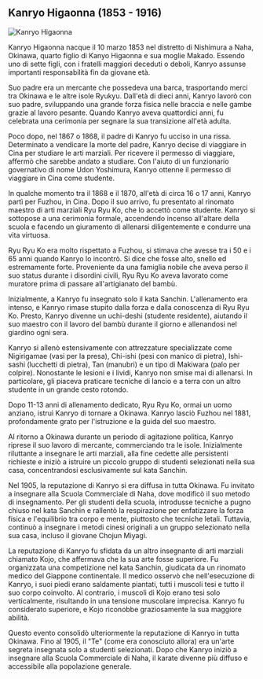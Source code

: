 ## Kanryo Higaonna (1853 - 1916)

![Kanryo Higaonna](https://upload.wikimedia.org/wikipedia/commons/thumb/9/9f/Kanryo_Higaonna.jpg/330px-Kanryo_Higaonna.jpg)

Kanryo Higaonna nacque il 10 marzo 1853 nel distretto di Nishimura a Naha, Okinawa, quarto figlio di Kanyo Higaonna e sua moglie Makado. Essendo uno di sette figli, con i fratelli maggiori deceduti o deboli, Kanryo assunse importanti responsabilità fin da giovane età.

Suo padre era un mercante che possedeva una barca, trasportando merci tra Okinawa e le altre isole Ryukyu. Dall'età di dieci anni, Kanryo lavorò con suo padre, sviluppando una grande forza fisica nelle braccia e nelle gambe grazie al lavoro pesante. Quando Kanryo aveva quattordici anni, fu celebrata una cerimonia per segnare la sua transizione all'età adulta.

Poco dopo, nel 1867 o 1868, il padre di Kanryo fu ucciso in una rissa. Determinato a vendicare la morte del padre, Kanryo decise di viaggiare in Cina per studiare le arti marziali. Per ricevere il permesso di viaggiare, affermò che sarebbe andato a studiare. Con l'aiuto di un funzionario governativo di nome Udon Yoshimura, Kanryo ottenne il permesso di viaggiare in Cina come studente.

In qualche momento tra il 1868 e il 1870, all'età di circa 16 o 17 anni, Kanryo partì per Fuzhou, in Cina. Dopo il suo arrivo, fu presentato al rinomato maestro di arti marziali Ryu Ryu Ko, che lo accettò come studente. Kanryo si sottopose a una cerimonia formale, accendendo incenso all'altare della scuola e facendo un giuramento di allenarsi diligentemente e condurre una vita virtuosa.

Ryu Ryu Ko era molto rispettato a Fuzhou, si stimava che avesse tra i 50 e i 65 anni quando Kanryo lo incontrò. Si dice che fosse alto, snello ed estremamente forte. Proveniente da una famiglia nobile che aveva perso il suo status durante i disordini civili, Ryu Ryu Ko aveva lavorato come muratore prima di passare all'artigianato del bambù.

Inizialmente, a Kanryo fu insegnato solo il kata Sanchin. L'allenamento era intenso, e Kanryo rimase stupito dalla forza e dalla conoscenza di Ryu Ryu Ko. Presto, Kanryo divenne un uchi-deshi (studente residente), aiutando il suo maestro con il lavoro del bambù durante il giorno e allenandosi nel giardino ogni sera.

Kanryo si allenò estensivamente con attrezzature specializzate come Nigirigamae (vasi per la presa), Chi-ishi (pesi con manico di pietra), Ishi-sashi (lucchetti di pietra), Tan (manubri) e un tipo di Makiwara (palo per colpire). Nonostante le lesioni e i lividi, Kanryo non smise mai di allenarsi. In particolare, gli piaceva praticare tecniche di lancio e a terra con un altro studente in un grande cesto rotondo.

Dopo 11-13 anni di allenamento dedicato, Ryu Ryu Ko, ormai un uomo anziano, istruì Kanryo di tornare a Okinawa. Kanryo lasciò Fuzhou nel 1881, profondamente grato per l'istruzione e la guida del suo maestro.

Al ritorno a Okinawa durante un periodo di agitazione politica, Kanryo riprese il suo lavoro di mercante, commerciando tra le isole. Inizialmente riluttante a insegnare le arti marziali, alla fine cedette alle persistenti richieste e iniziò a istruire un piccolo gruppo di studenti selezionati nella sua casa, concentrandosi esclusivamente sul kata Sanchin.

Nel 1905, la reputazione di Kanryo si era diffusa in tutta Okinawa. Fu invitato a insegnare alla Scuola Commerciale di Naha, dove modificò il suo metodo di insegnamento. Per gli studenti della scuola, introdusse tecniche a pugno chiuso nel kata Sanchin e rallentò la respirazione per enfatizzare la forza fisica e l'equilibrio tra corpo e mente, piuttosto che tecniche letali. Tuttavia, continuò a insegnare i metodi cinesi originali a un gruppo selezionato nella sua casa, incluso il giovane Chojun Miyagi.

La reputazione di Kanryo fu sfidata da un altro insegnante di arti marziali chiamato Kojo, che affermava che la sua arte fosse superiore. Fu organizzata una competizione nel kata Sanchin, giudicata da un rinomato medico del Giappone continentale. Il medico osservò che nell'esecuzione di Kanryo, i suoi piedi erano saldamente piantati, tutti i muscoli tesi e tutto il suo corpo coinvolto. Al contrario, i muscoli di Kojo erano tesi solo verticalmente, risultando in una tensione muscolare imprecisa. Kanryo fu considerato superiore, e Kojo riconobbe graziosamente la sua maggiore abilità.

Questo evento consolidò ulteriormente la reputazione di Kanryo in tutta Okinawa. Fino al 1905, il "Te" (come era conosciuto allora) era un'arte segreta insegnata solo a studenti selezionati. Dopo che Kanryo iniziò a insegnare alla Scuola Commerciale di Naha, il karate divenne più diffuso e accessibile alla popolazione generale. 